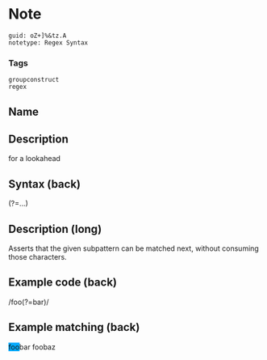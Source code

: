# Note
```
guid: oZ+]%&tz.A
notetype: Regex Syntax
```

### Tags
```
groupconstruct
regex
```

## Name


## Description
for a lookahead

## Syntax (back)
<div>
  (?=...)
</div>

## Description (long)
Asserts that the given subpattern can be matched next, without consuming those characters.

## Example code (back)
<div>/foo(?=bar)/</div>

## Example matching (back)
<span style="background-color: rgb(0, 170, 255);">foo</span>bar foobaz
